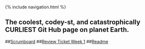 {% include navigation.html %}
## The coolest, codey-st, and catastrophically CURLIEST Git Hub page on planet Earth.

##[Scrumboard](https://github.com/kamryns/curly-cupboard/projects/1)
##[Review Ticket Week 1](https://github.com/kamryns/curly-cupboard/issues/17)
##[Readme](https://github.com/kamryns/curly-cupboard)